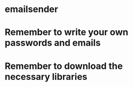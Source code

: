 # emailsender
# Remember to write your own passwords and emails
# Remember to download the necessary libraries
